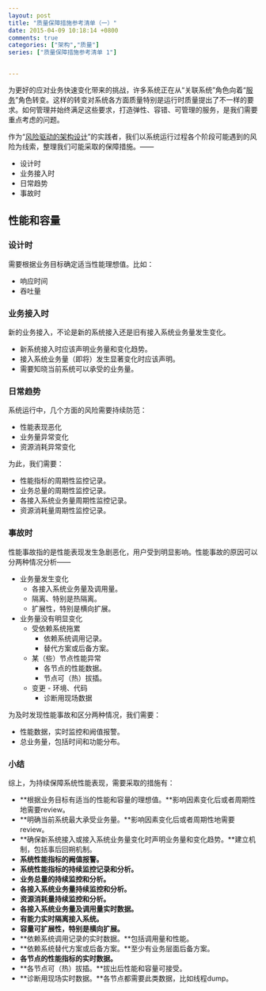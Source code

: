 ```yaml
---
layout: post
title: "质量保障措施参考清单（一）"
date: 2015-04-09 10:18:14 +0800
comments: true
categories: ["架构","质量"]
series: ["质量保障措施参考清单 1"]


---
```



为更好的应对业务快速变化带来的挑战，许多系统正在从“关联系统”角色向着“[服务](/blog/2015/04/09/service/)”角色转变。这样的转变对系统各方面质量特别是运行时质量提出了不一样的要求。如何管理并始终满足这些要求，打造弹性、容错、可管理的服务，是我们需要重点考虑的问题。

<!-- more -->

作为“[风险驱动的架构设计](/blog/2014/03/31/aa1/)”的实践者，我们以系统运行过程各个阶段可能遇到的风险为线索，整理我们可能采取的保障措施。——  

* 设计时
* 业务接入时
* 日常趋势
* 事故时



## 性能和容量
### 设计时
需要根据业务目标确定适当性能理想值。比如：

* 响应时间
* 吞吐量

### 业务接入时
新的业务接入，不论是新的系统接入还是旧有接入系统业务量发生变化。

* 新系统接入时应该声明业务量和变化趋势。
* 接入系统业务量（即将）发生显著变化时应该声明。
* 需要知晓当前系统可以承受的业务量。

### 日常趋势
系统运行中，几个方面的风险需要持续防范：

* 性能表现恶化
* 业务量异常变化
* 资源消耗异常变化

为此，我们需要：

* 性能指标的周期性监控记录。
* 业务总量的周期性监控记录。
* 各接入系统业务量周期性监控记录。
* 资源消耗量周期性监控记录。


### 事故时
性能事故指的是性能表现发生急剧恶化，用户受到明显影响。性能事故的原因可以分两种情况分析——

* 业务量发生变化
	* 各接入系统业务量及调用量。
	* 隔离、特别是热隔离。
	* 扩展性，特别是横向扩展。
* 业务量没有明显变化
	* 受依赖系统拖累
		* 依赖系统调用记录。
		* 替代方案或后备方案。
	* 某（些）节点性能异常
		* 各节点的性能数据。
		* 节点可（热）拔插。
	* 变更 - 环境、代码
		* 诊断用现场数据


为及时发现性能事故和区分两种情况，我们需要：

* 性能数据，实时监控和阙值报警。
* 总业务量，包括时间和功能分布。

### 小结
综上，为持续保障系统性能表现，需要采取的措施有：

* **根据业务目标有适当的性能和容量的理想值。**影响因素变化后或者周期性地需要review。
* **明确当前系统最大承受业务量。**影响因素变化后或者周期性地需要review。
* **确保新系统接入或接入系统业务量变化时声明业务量和变化趋势。**建立机制，包括事后回朔机制。
* **系统性能指标的阙值报警。**
* **系统性能指标的持续监控记录和分析。**
* **业务总量的持续监控和分析。**
* **各接入系统业务量持续监控和分析。**
* **资源消耗量持续监控和分析。**
* **各接入系统业务量及调用量实时数据。**
* **有能力实时隔离接入系统。**
* **容量可扩展性，特别是横向扩展。**
* **依赖系统调用记录的实时数据。**包括调用量和性能。
* **依赖系统替代方案或后备方案。**至少有业务层面后备方案。
* **各节点的性能指标的实时数据。**
* **各节点可（热）拔插。**拔出后性能和容量可接受。
* **诊断用现场实时数据。**各节点都需要此类数据，比如线程dump。
